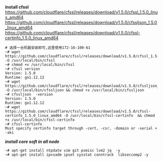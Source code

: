 **install cfssl**
https://github.com/cloudflare/cfssl/releases/download/v1.5.0/cfssl_1.5.0_linux_amd64
https://github.com/cloudflare/cfssl/releases/download/v1.5.0/cfssljson_1.5.0_linux_amd64
https://github.com/cloudflare/cfssl/releases/download/v1.5.0/cfssl-certinfo_1.5.0_linux_amd64
```
# 选择一台机器安装即可,这里使用172-16-100-61
~# wget https://github.com/cloudflare/cfssl/releases/download/v1.5.0/cfssl_1.5.0_linux_amd64 -O /usr/local/bin/cfssl
~# chmod +x /usr/local/bin/cfssl
~# cfssl version
Version: 1.5.0
Runtime: go1.12.12
~# wget https://github.com/cloudflare/cfssl/releases/download/v1.5.0/cfssljson_1.5.0_linux_amd64 -O /usr/local/bin/cfssljson && chmod +x /usr/local/bin/cfssljson
~# cfssljson  -version
Version: 1.5.0
Runtime: go1.12.12
~# wget https://github.com/cloudflare/cfssl/releases/download/v1.5.0/cfssl-certinfo_1.5.0_linux_amd64 -O /usr/local/bin/cfssl-certinfo  && chmod +x /usr/local/bin/cfssl-certinfo
~# cfssl-certinfo
Must specify certinfo target through -cert, -csr, -domain or -serial + -aki
```
***install core soft in all node***
```
~# apt-get install ntpdate vim git psmisc lvm2 jq  -y
~# apt-get install ipvsadm ipset sysstat conntrack  libseccomp2 -y
```